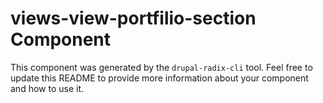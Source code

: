 # views-view-portfilio-section Component

This component was generated by the `drupal-radix-cli` tool. Feel free to update this README to provide more information about your component and how to use it.